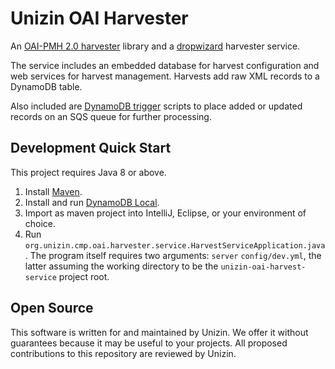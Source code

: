 # Unizin OAI Harvester

An [OAI-PMH 2.0 harvester](https://www.openarchives.org/OAI/openarchivesprotocol.html) library
and a [dropwizard](http://www.dropwizard.io/) harvester service.

The service includes an embedded database for harvest configuration and web services for harvest management.
Harvests add raw XML records to a DynamoDB table.

Also included are [DynamoDB trigger](http://docs.aws.amazon.com/amazondynamodb/latest/developerguide/Streams.Lambda.html) scripts to place added or updated records on an SQS queue for further processing.

## Development Quick Start

This project requires Java 8 or above.

1. Install [Maven](https://maven.apache.org/install.html).
1. Install and run [DynamoDB Local](http://docs.aws.amazon.com/amazondynamodb/latest/developerguide/Tools.DynamoDBLocal.html).
1. Import as maven project into IntelliJ, Eclipse, or your environment of choice.
1. Run `org.unizin.cmp.oai.harvester.service.HarvestServiceApplication.java`. The program itself requires two arguments: `server` `config/dev.yml`, the latter assuming the working directory to be the `unizin-oai-harvest-service` project root.

## Open Source

This software is written for and maintained by Unizin. We offer it without
guarantees because it may be useful to your projects. All proposed contributions
to this repository are reviewed by Unizin.
